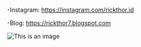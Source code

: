 -Instagram: https://instagram.com/rickthor.id 

-Blog: https://rickthor7.blogspot.com

<!---
rickthor7/rickthor7 is a ✨ special ✨ repository because its `README.md` (this file) appears on your GitHub profile.
You can click the Preview link to take a look at your changes.
--->
![This is an image](https://s10.gifyu.com/images/MOSHED-2022-2-1-16-54-43.gif)
